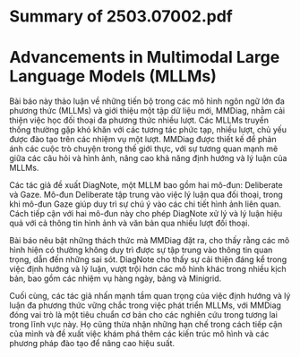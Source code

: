 # Summary of 2503.07002.pdf

# Advancements in Multimodal Large Language Models (MLLMs)

Bài báo này thảo luận về những tiến bộ trong các mô hình ngôn ngữ lớn đa phương thức (MLLMs) và giới thiệu một tập dữ liệu mới, MMDiag, nhằm cải thiện việc học đối thoại đa phương thức nhiều lượt. Các MLLMs truyền thống thường gặp khó khăn với các tương tác phức tạp, nhiều lượt, chủ yếu được đào tạo trên các nhiệm vụ một lượt. MMDiag được thiết kế để phản ánh các cuộc trò chuyện trong thế giới thực, với sự tương quan mạnh mẽ giữa các câu hỏi và hình ảnh, nâng cao khả năng định hướng và lý luận của MLLMs.

Các tác giả đề xuất DiagNote, một MLLM bao gồm hai mô-đun: Deliberate và Gaze. Mô-đun Deliberate tập trung vào việc lý luận qua đối thoại, trong khi mô-đun Gaze giúp duy trì sự chú ý vào các chi tiết hình ảnh liên quan. Cách tiếp cận với hai mô-đun này cho phép DiagNote xử lý và lý luận hiệu quả với cả thông tin hình ảnh và văn bản qua nhiều lượt đối thoại.

Bài báo nêu bật những thách thức mà MMDiag đặt ra, cho thấy rằng các mô hình hiện có thường không duy trì được sự tập trung vào thông tin quan trọng, dẫn đến những sai sót. DiagNote cho thấy sự cải thiện đáng kể trong việc định hướng và lý luận, vượt trội hơn các mô hình khác trong nhiều kịch bản, bao gồm các nhiệm vụ hàng ngày, bảng và Minigrid.

Cuối cùng, các tác giả nhấn mạnh tầm quan trọng của việc định hướng và lý luận đa phương thức vững chắc trong việc phát triển MLLMs, với MMDiag đóng vai trò là một tiêu chuẩn cơ bản cho các nghiên cứu trong tương lai trong lĩnh vực này. Họ cũng thừa nhận những hạn chế trong cách tiếp cận của mình và đề xuất việc khám phá thêm các kiến trúc mô hình và các phương pháp đào tạo để nâng cao hiệu suất.
